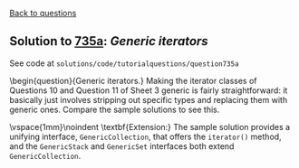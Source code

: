 [Back to questions](../README.md)

## Solution to [735a](../questions/735a): *Generic iterators*

See code at `solutions/code/tutorialquestions/question735a`

\begin{question}{Generic iterators.} Making the iterator classes of Questions 10 and Question 11 of Sheet 3 generic is fairly straightforward:
it basically just involves stripping out specific types and replacing them with generic ones.  Compare the sample solutions to see this.

\vspace{1mm}\noindent
\textbf{Extension:} The sample solution provides a unifying interface, `GenericCollection`, that offers the `iterator()`
method, and the `GenericStack` and `GenericSet` interfaces both extend `GenericCollection`.

